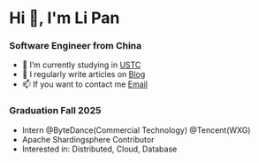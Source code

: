 # Hi 👋, I'm Li Pan
### Software Engineer from China

- 🔭 I’m currently studying in [USTC](http://ustc.edu)
- 📝 I regularly write articles on [Blog](https://pandalee99.github.io/)
- 📫 If you want to contact me [Email](mailto:panda.li.113@outlook.com)

### Graduation Fall 2025

- Intern @ByteDance(Commercial Technology) @Tencent(WXG)
- Apache Shardingsphere Contributor
- Interested in: Distributed, Cloud, Database


<!-- 
  C+   自取其辱
-->
<!-- 
<img align="left" src="https://github-readme-stats.vercel.app/api?username=pandalee99&include_all_commits=true&count_private-true&custom_title=pandalee99'%20GitHub%20Stats&line_height=30&show_icons=true&hide_border=true&bg_color=192133&title_color=efb752&icon_color=efb752&text_color=70bed9">
-->

<!-- 
### 技术栈

![Java](https://img.shields.io/badge/-Java-192133?style=flat-square&logo=Java&logoColor=white)
![C++](https://img.shields.io/badge/-C++-192133?style=flat-square&logo=c++&logoColor=white)
![Golang](https://img.shields.io/badge/-Go-192133?style=flat-square&logo=golang&logoColor=white)
![Spring](https://img.shields.io/badge/-Spring-192133?style=flat-square&logo=spring&logoColor=white)
![MySQL](https://img.shields.io/badge/-MySQL-192133?style=flat-square&logo=mysql&logoColor=white)
![Redis](https://img.shields.io/badge/-Redis-192133?style=flat-square&logo=redis&logoColor=white)
![Elasticsearch](https://img.shields.io/badge/-Elasticsearch-192133?style=flat-square&logo=elasticsearch&logoColor=white)

-->

<!-- 
<img align="left"  src="https://github-readme-stats.vercel.app/api/top-langs/?username=pandalee99">
-->
<!-- 
<img align="left" src="https://github-readme-stats.vercel.app/api/top-langs/?username=pandalee99&layout=compact">
-->

<!-- 
通过将 HTML <picture> 元素与 prefers-color-scheme 媒体功能结合使用，可以添加一个图像，该图像根据访问者使用的是浅色还是深色模式而变化
-->

<!--
**pandalee99/pandalee99** is a ✨ _special_ ✨ repository because its `README.md` (this file) appears on your GitHub profile.

Here are some ideas to get you started:

- 🔭 I’m currently working on ...
- 🌱 I’m currently learning ...
- 👯 I’m looking to collaborate on ...
- 🤔 I’m looking for help with ...
- 💬 Ask me about ...
- 📫 How to reach me: ...
- 😄 Pronouns: ...
- ⚡ Fun fact: ...
-->
